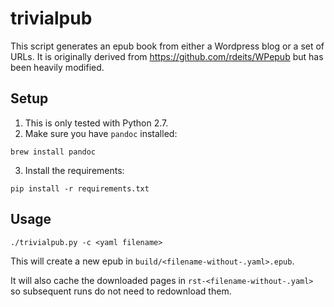 # trivialpub

This script generates an epub book from either a Wordpress blog or a set of URLs. It is originally derived from https://github.com/rdeits/WPepub but has been heavily modified.

## Setup

1. This is only tested with Python 2.7.
2. Make sure you have `pandoc` installed:
```
brew install pandoc
```
3. Install the requirements:
```
pip install -r requirements.txt
```

## Usage

    ./trivialpub.py -c <yaml filename>

This will create a new epub in `build/<filename-without-.yaml>.epub`.

It will also cache the downloaded pages in `rst-<filename-without-.yaml>` so subsequent runs do not need to redownload them.
